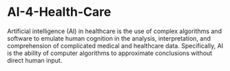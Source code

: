 # AI-4-Health-Care

Artificial intelligence (AI) in healthcare is the use of complex algorithms and software to emulate human cognition in the analysis, interpretation, and comprehension of complicated medical and healthcare data. Specifically, AI is the ability of computer algorithms to approximate conclusions without direct human input.

